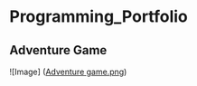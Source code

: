 # Programming_Portfolio

## Adventure Game
![Image] ([Adventure game.png](https://github.com/Bryanna7/programming_portfolio/blob/main/image/Adventure%20game.png?raw=true))
